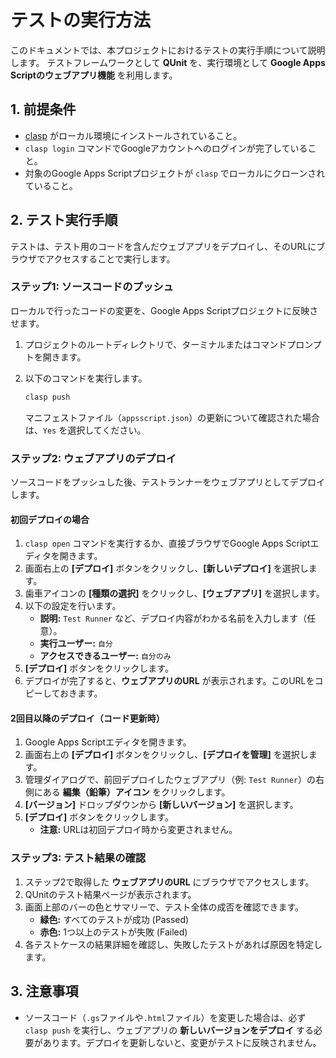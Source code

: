# テストの実行方法

このドキュメントでは、本プロジェクトにおけるテストの実行手順について説明します。
テストフレームワークとして **QUnit** を、実行環境として **Google Apps Scriptのウェブアプリ機能** を利用します。

## 1. 前提条件

*   [clasp](https://github.com/google/clasp) がローカル環境にインストールされていること。
*   `clasp login` コマンドでGoogleアカウントへのログインが完了していること。
*   対象のGoogle Apps Scriptプロジェクトが `clasp` でローカルにクローンされていること。

## 2. テスト実行手順

テストは、テスト用のコードを含んだウェブアプリをデプロイし、そのURLにブラウザでアクセスすることで実行します。

### ステップ1: ソースコードのプッシュ

ローカルで行ったコードの変更を、Google Apps Scriptプロジェクトに反映させます。

1.  プロジェクトのルートディレクトリで、ターミナルまたはコマンドプロンプトを開きます。
2.  以下のコマンドを実行します。

    ```bash
    clasp push
    ```

    マニフェストファイル（`appsscript.json`）の更新について確認された場合は、`Yes` を選択してください。

### ステップ2: ウェブアプリのデプロイ

ソースコードをプッシュした後、テストランナーをウェブアプリとしてデプロイします。

#### 初回デプロイの場合

1.  `clasp open` コマンドを実行するか、直接ブラウザでGoogle Apps Scriptエディタを開きます。
2.  画面右上の **[デプロイ]** ボタンをクリックし、**[新しいデプロイ]** を選択します。
3.  歯車アイコンの **[種類の選択]** をクリックし、**[ウェブアプリ]** を選択します。
4.  以下の設定を行います。
    *   **説明:** `Test Runner` など、デプロイ内容がわかる名前を入力します（任意）。
    *   **実行ユーザー:** `自分`
    *   **アクセスできるユーザー:** `自分のみ`
5.  **[デプロイ]** ボタンをクリックします。
6.  デプロイが完了すると、**ウェブアプリのURL** が表示されます。このURLをコピーしておきます。

#### 2回目以降のデプロイ（コード更新時）

1.  Google Apps Scriptエディタを開きます。
2.  画面右上の **[デプロイ]** ボタンをクリックし、**[デプロイを管理]** を選択します。
3.  管理ダイアログで、前回デプロイしたウェブアプリ（例: `Test Runner`）の右側にある **編集（鉛筆）アイコン** をクリックします。
4.  **[バージョン]** ドロップダウンから **[新しいバージョン]** を選択します。
5.  **[デプロイ]** ボタンをクリックします。
    *   **注意:** URLは初回デプロイ時から変更されません。

### ステップ3: テスト結果の確認

1.  ステップ2で取得した **ウェブアプリのURL** にブラウザでアクセスします。
2.  QUnitのテスト結果ページが表示されます。
3.  画面上部のバーの色とサマリーで、テスト全体の成否を確認できます。
    *   **緑色:** すべてのテストが成功 (Passed)
    *   **赤色:** 1つ以上のテストが失敗 (Failed)
4.  各テストケースの結果詳細を確認し、失敗したテストがあれば原因を特定します。

## 3. 注意事項

*   ソースコード（`.gs`ファイルや`.html`ファイル）を変更した場合は、必ず `clasp push` を実行し、ウェブアプリの **新しいバージョンをデプロイ** する必要があります。デプロイを更新しないと、変更がテストに反映されません。